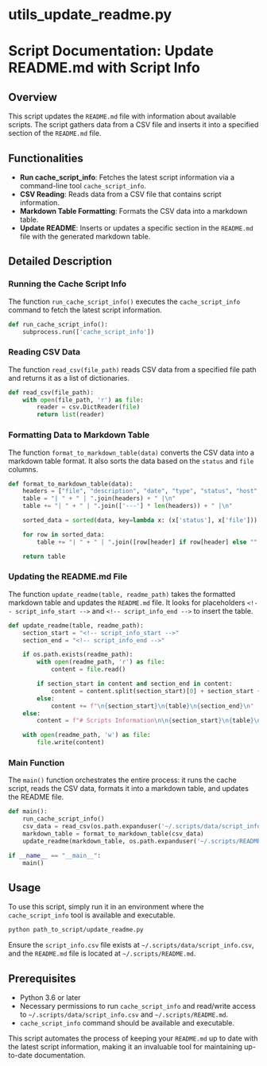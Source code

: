 # utils_update_readme.py

# Script Documentation: Update README.md with Script Info

## Overview

This script updates the `README.md` file with information about available scripts. The script gathers data from a CSV file and inserts it into a specified section of the `README.md` file.

## Functionalities

- **Run cache_script_info**: Fetches the latest script information via a command-line tool `cache_script_info`.
- **CSV Reading**: Reads data from a CSV file that contains script information.
- **Markdown Table Formatting**: Formats the CSV data into a markdown table.
- **Update README**: Inserts or updates a specific section in the `README.md` file with the generated markdown table.

## Detailed Description

### Running the Cache Script Info

The function `run_cache_script_info()` executes the `cache_script_info` command to fetch the latest script information.

```python
def run_cache_script_info():
    subprocess.run(['cache_script_info'])
```

### Reading CSV Data

The function `read_csv(file_path)` reads CSV data from a specified file path and returns it as a list of dictionaries.

```python
def read_csv(file_path):
    with open(file_path, 'r') as file:
        reader = csv.DictReader(file)
        return list(reader)
```

### Formatting Data to Markdown Table

The function `format_to_markdown_table(data)` converts the CSV data into a markdown table format. It also sorts the data based on the `status` and `file` columns.

```python
def format_to_markdown_table(data):
    headers = ["file", "description", "date", "type", "status", "host", "tag"]
    table = "| " + " | ".join(headers) + " |\n"
    table += "| " + " | ".join(['---'] * len(headers)) + " |\n"

    sorted_data = sorted(data, key=lambda x: (x['status'], x['file']))

    for row in sorted_data:
        table += "| " + " | ".join([row[header] if row[header] else "" for header in headers]) + " |\n"

    return table
```

### Updating the README.md File

The function `update_readme(table, readme_path)` takes the formatted markdown table and updates the `README.md` file. It looks for placeholders `<!-- script_info_start -->` and `<!-- script_info_end -->` to insert the table.

```python
def update_readme(table, readme_path):
    section_start = "<!-- script_info_start -->"
    section_end = "<!-- script_info_end -->"

    if os.path.exists(readme_path):
        with open(readme_path, 'r') as file:
            content = file.read()

        if section_start in content and section_end in content:
            content = content.split(section_start)[0] + section_start + "\n" + table + section_end + content.split(section_end)[1]
        else:
            content += f"\n{section_start}\n{table}\n{section_end}\n"
    else:
        content = f"# Scripts Information\n\n{section_start}\n{table}\n{section_end}\n"

    with open(readme_path, 'w') as file:
        file.write(content)
```

### Main Function

The `main()` function orchestrates the entire process: it runs the cache script, reads the CSV data, formats it into a markdown table, and updates the README file.

```python
def main():
    run_cache_script_info()
    csv_data = read_csv(os.path.expanduser('~/.scripts/data/script_info.csv'))
    markdown_table = format_to_markdown_table(csv_data)
    update_readme(markdown_table, os.path.expanduser('~/.scripts/README.md'))

if __name__ == "__main__":
    main()
```

## Usage

To use this script, simply run it in an environment where the `cache_script_info` tool is available and executable.

```sh
python path_to_script/update_readme.py
```

Ensure the `script_info.csv` file exists at `~/.scripts/data/script_info.csv`, and the `README.md` file is located at `~/.scripts/README.md`.

## Prerequisites

- Python 3.6 or later
- Necessary permissions to run `cache_script_info` and read/write access to `~/.scripts/data/script_info.csv` and `~/.scripts/README.md`.
- `cache_script_info` command should be available and executable.

This script automates the process of keeping your `README.md` up to date with the latest script information, making it an invaluable tool for maintaining up-to-date documentation.